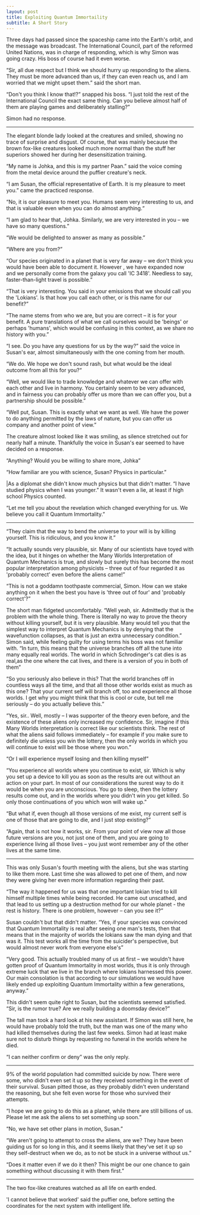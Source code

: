 ```yaml
---
layout: post
title: Exploiting Quantum Immortaility
subtitle: A Short Story
---
```



Three days had passed since the spaceship came into the Earth's orbit, and the message was broadcast. The International Council, part of the reformed United Nations, was in charge of responding, which is why Simon was going crazy. His boss of course had it even worse.

“Sir, all due respect but I think we should hurry up responding to the aliens. They must be more advanced than us, if they can even reach us, and I am worried that we might upset them.” said the short man.

“Don't you think I know that!?” snapped his boss. “I just told the rest of the International Council the exact same thing. Can you believe almost half of them are playing games and deliberately stalling?”

Simon had no response.

---

The elegant blonde lady looked at the creatures and smiled, showing no trace of surprise and disgust. Of course, that was mainly because the brown fox-like creatures looked much more normal than the stuff her superiors showed her during her desensitization training.

“My name is Johka, and  this is my partner Paan.” said the voice coming from the metal device around the puffier creature's neck.

“I am Susan, the official representative of  Earth. It is my pleasure to meet you.” came the practiced response.

“No, it is our pleasure to meet you. Humans seem very interesting to us, and that is valuable even when you can do almost anything.“ 

“I am glad to hear that, Johka. Similarly, we are very interested in you – we have so many questions.”

“We would be delighted to answer as many as possible.”

“Where are you from?”

“Our species originated in a planet that is very far away – we don't think you would have been able to document it. However , we have expanded now and we personally come from the galaxy you call 'IC 3418'. Needless to say, faster-than-light travel is possible.”

“That is very interesting. You said in your emissions that we should call you the 'Lokians'. Is that how you call each other, or is this name for our benefit?”

“The name stems from who we are, but you are correct – it is for your benefit. A pure translations of what we call ourselves would be 'beings' or perhaps 'humans', which would be confusing in this context, as we share no history with you.”

“I see. Do you have any questions for us by the way?” said the voice in Susan's ear, almost simultaneously with the one coming from her mouth.

“We do. We hope we don't sound rash, but what would be the ideal outcome from all this for you?“

“Well, we would like to trade knowledge and whatever we can offer with each other and live in harmony. You certainly seem to be very advanced, and in fairness you can probably offer us more than we can offer you, but a partnership should be possible.”

“Well put, Susan. This is exactly what we want as well. We have the power to do anything permitted by the laws of nature, but you can offer us company and another point of view.”

The creature almost looked like it was smiling, as silence stretched out for nearly half a minute. Thankfully the voice in Susan's ear seemed to have decided on a response. 

“Anything? Would you be willing to share more, Johka”

“How familiar are you with science, Susan? Physics in particular.”

|As a diplomat she didn't know much physics but that didn't matter. “I have studied physics when I was younger.” It wasn't even a lie, at least if high school Physics counted. 

“Let me tell you about the revelation which changed everything for us. We believe you call it Quantum Immortality.”

---

“They claim that the way to bend the universe to your will is by killing yourself. This is ridiculous, and you know it.”

“It actually sounds very plausible, sir. Many of our scientists have toyed with the idea, but it hinges on whether the Many Worlds Interpretation of Quantum Mechanics is true, and slowly but surely this has become the most popular interpretation among physicists – three out of four regarded it as 'probably correct' even before the aliens came!”

“This is not a goddamn toothpaste commercial, Simon. How can we stake anything on it when the best you have is 'three out of four' and 'probably correct'?”

The short man fidgeted uncomfortably. “Well yeah, sir. Admittedly that is the problem with the whole thing. There is literally no way to prove the theory without killing yourself, but it is very plausible. Many would tell you that the simplest way to interpret Quantum Mechanics is by denying that the wavefunction collapses, as that is just an extra unnecessary condition.” Simon said, while feeling guilty for using terms his boss was not familiar with. “In turn, this means that the universe branches off all the tune into many equally real worlds. The world in which Schrodinger's cat dies is as real,as the one where the cat lives, and there is a version of you in both of them”

“So you seriously also believe in this? That the world branches off in countless ways all the time, and that all those other worlds exist as much as this one? That your current self will branch off, too and experience all those worlds. I get why you might think that this is cool or cute, but tell me seriously – do you actually believe this.”

“Yes, sir.. Well, mostly – I was supporter of the theory even before, and the existence of these aliens only increased my confidence. Sir, imagine if this Many Worlds interpretation is correct like our scientists think. The rest of what the aliens said follows immediately – for example if you make sure to definitely die unless you win the lottery, then the only worlds in which you will continue to exist will be those where you won.”

“Or I will experience myself losing and then killing myself”

“You experience all worlds where you continue to exist, sir. Which is why you set up a device to kill you as soon as the results are out without an action on your part. In most of our considerations the surest way to do it would be when you are unconscious. You go to sleep, then the lottery results come out, and in the worlds where you didn't win you get killed. So only those continuations of you which won will wake up.”

“But what if, even though all those versions of me exist, my current self is one of those that are going to die, and I just stop existing?”

“Again, that is not how it works, sir. From your point of view now all those future versions are you, not just one of them, and you are going to experience living all those lives – you just wont remember any of the other lives at the same time.

---

This was only Susan's fourth meeting with the aliens, but she was starting to like them more. Last time she was allowed to pet one of them, and now they were giving her even more information regarding their past.

“The way it happened for us was that one important lokian tried to kill himself multiple times while being recorded. He came out unscathed, and that lead to us setting up a destruction method for our whole planet - the rest is history. There is one problem, however – can you see it?”

Susan couldn't but that didn't matter. “Yes, if your species was convinced that Quantum Immortality is real after seeing one man's tests, then that means that in the majority of worlds the lokians saw the man dying and that was it. This test works all the time from the suicider's perspective, but would almost never work from everyone else's”

“Very good. This actually troubled many of us at first – we wouldn't have gotten proof of Quantum Immortality in most worlds, thus it is only through extreme luck that we live in the branch where lokians harnessed this power. Our main consolation is that according to our simulations we would have likely ended up exploiting Quantum Immortality within a few generations, anyway.”

This didn't seem quite right to Susan, but the scientists seemed satisfied.
“Sir, is the rumor true? Are we really building a doomsday device?”

The tall man took a hard look at his new assistant. If Simon was still here, he would have probably told  the truth, but the man was one of the many who had killed themselves during the last few weeks. Simon had at least make sure not to disturb things by requesting no funeral in the worlds where he died.

“I can neither confirm or deny” was the only reply.

---

9% of the world population had committed suicide by now. There were some, who didn't even set it up so they received something in the event of their survival. Susan pitted those, as they probably didn't even understand the reasoning, but she felt even worse for those who survived their attempts.

“I hope we are going to do this as a planet, while there are still billions of us. Please let me ask the aliens to set something up soon.”

“No, we have set other plans in motion, Susan.”

“We aren't going to attempt to cross the aliens, are we? They have been guiding us for so long in this, and it seems likely that they've set it up so they self-destruct when we do, as to not be stuck in a universe without us.”

“Does it matter even if we do it then? This might be our one chance to gain something without discussing it with them first.”


---

The two fox-like creatures watched as all life on earth ended.

'I cannot believe that worked' said the puffier one, before setting the coordinates for the next system with intelligent life.
